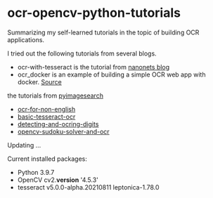# ocr-opencv-python-tutorials
Summarizing my self-learned tutorials in the topic of building OCR applications.

I tried out the following tutorials from several blogs. 

- ocr-with-tesseract is the tutorial from [nanonets blog](https://nanonets.com/blog/.) 
- ocr_docker is an example of building a simple OCR web app with docker. [Source](https://github.com/ricktorzynski/ocr-tesseract-docker/blob/master/README.md)

the tutorials from [pyimagesearch](https://www.pyimagesearch.com/)
- [ocr-for-non-english](https://www.pyimagesearch.com/2020/08/03/tesseract-ocr-for-non-english-languages/)
- [basic-tesseract-ocr](https://www.pyimagesearch.com/2021/08/23/your-first-ocr-project-with-tesseract-and-python/)
- [detecting-and-ocring-digits](https://www.pyimagesearch.com/2021/08/30/detecting-and-ocring-digits-with-tesseract-and-python/)
- [opencv-sudoku-solver-and-ocr](https://www.pyimagesearch.com/2020/08/10/opencv-sudoku-solver-and-ocr/)



Updating ...


Current installed packages:

- Python 3.9.7
- OpenCV cv2.__version__  '4.5.3'
- tesseract v5.0.0-alpha.20210811 leptonica-1.78.0



